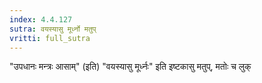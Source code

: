 ```yaml
---
index: 4.4.127
sutra: वयस्यासु मूर्ध्नो मतुप्‌
vritti: full_sutra
---
```


"उपधानः मन्त्रः आसाम्" (इति) "वयस्यासु मूर्ध्नः" इति इष्टकासु मतुप्, मतोः च लुक्